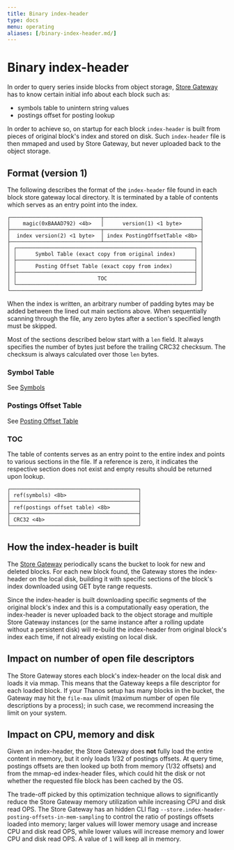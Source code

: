 ```yaml
---
title: Binary index-header
type: docs
menu: operating
aliases: [/binary-index-header.md/]
---
```


# Binary index-header

In order to query series inside blocks from object storage, [Store Gateway](../components/store.md) has to know certain initial info about each block such as:

- symbols table to unintern string values
- postings offset for posting lookup

In order to achieve so, on startup for each block `index-header` is built from pieces of original block's index and stored on disk.
Such `index-header` file is then mmaped and used by Store Gateway, but never uploaded back to the object storage.

## Format (version 1)

The following describes the format of the `index-header` file found in each block store gateway local directory.
It is terminated by a table of contents which serves as an entry point into the index.

```
┌─────────────────────────────┬───────────────────────────────┐
│    magic(0xBAAAD792) <4b>   │      version(1) <1 byte>      │
├─────────────────────────────┬───────────────────────────────┤
│  index version(2) <1 byte>  │ index PostingOffsetTable <8b> │
├─────────────────────────────┴───────────────────────────────┤
│ ┌─────────────────────────────────────────────────────────┐ │
│ │      Symbol Table (exact copy from original index)      │ │
│ ├─────────────────────────────────────────────────────────┤ │
│ │      Posting Offset Table (exact copy from index)       │ │
│ ├─────────────────────────────────────────────────────────┤ │
│ │                          TOC                            │ │
│ └─────────────────────────────────────────────────────────┘ │
└─────────────────────────────────────────────────────────────┘
```

When the index is written, an arbitrary number of padding bytes may be added between the lined out main sections above. When sequentially scanning through the file, any zero bytes after a section's specified length must be skipped.

Most of the sections described below start with a `len` field. It always specifies the number of bytes just before the trailing CRC32 checksum. The checksum is always calculated over those `len` bytes.

### Symbol Table

See [Symbols](https://github.com/prometheus/prometheus/blob/d782387f814753b0118d402ec8cdbdef01bf9079/tsdb/docs/format/index.md#symbol-table)

### Postings Offset Table

See [Posting Offset Table](https://github.com/prometheus/prometheus/blob/d782387f814753b0118d402ec8cdbdef01bf9079/tsdb/docs/format/index.md#postings-offset-table)

### TOC

The table of contents serves as an entry point to the entire index and points to various sections in the file.
If a reference is zero, it indicates the respective section does not exist and empty results should be returned upon lookup.

```
┌─────────────────────────────────────────┐
│ ref(symbols) <8b>                       │
├─────────────────────────────────────────┤
│ ref(postings offset table) <8b>         │
├─────────────────────────────────────────┤
│ CRC32 <4b>                              │
└─────────────────────────────────────────┘
```

## How the index-header is built

The [Store Gateway](../components/store.md) periodically scans the bucket to look for new and deleted blocks. For each new block found, the Gateway stores the index-header on the local disk, building it with specific sections of the block's index downloaded using GET byte range requests.

Since the index-header is built downloading specific segments of the original block's index and this is a computationally easy operation, the index-header is never uploaded back to the object storage and multiple Store Gateway instances (or the same instance after a rolling update without a persistent disk) will re-build the index-header from original block's index each time, if not already existing on local disk.

## Impact on number of open file descriptors

The Store Gateway stores each block's index-header on the local disk and loads it via mmap. This means that the Gateway keeps a file descriptor for each loaded block. If your Thanos setup has many blocks in the bucket, the Gateway may hit the `file-max` ulimit (maximum number of open file descriptions by a process); in such case, we recommend increasing the limit on your system.

## Impact on CPU, memory and disk

Given an index-header, the Store Gateway does **not** fully load the entire content in memory, but it only loads 1/32 of postings offsets. At query time, postings offsets are then looked up both from memory (1/32 offsets) and from the mmap-ed index-header files, which could hit the disk or not whether the requested file block has been cached by the OS.

The trade-off picked by this optimization technique allows to significantly reduce the Store Gateway memory utilization while increasing CPU and disk read OPS. The Store Gateway has an hidden CLI flag `--store.index-header-posting-offsets-in-mem-sampling` to control the ratio of postings offsets loaded into memory; larger values will lower memory usage and increase CPU and disk read OPS, while lower values will increase memory and lower CPU and disk read OPS. A value of `1` will keep all in memory.
